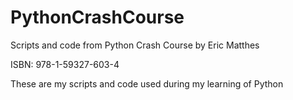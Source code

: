 # PythonCrashCourse
Scripts and code from Python Crash Course by Eric Matthes

ISBN: 978-1-59327-603-4

These are my scripts and code used during my learning of Python

